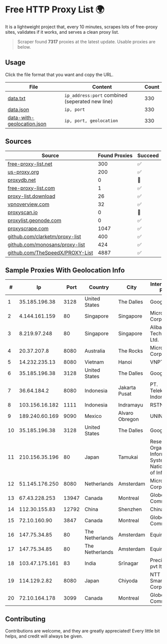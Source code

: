 
# Free HTTP Proxy List 🌍

It is a lightweight project that, every 10 minutes, scrapes lots of free-proxy sites, validates if it works, and serves a clean proxy list.


> Scraper found **7317** proxies at the latest update. Usable proxies are below.

## Usage

Click the file format that you want and copy the URL.


|File|Content|Count|
|----|-------|-----|
|[data.txt](https://raw.githubusercontent.com/themiralay/Proxy-List-World/master/data.txt)|`ip_address:port` combined (seperated new line)|330|
|[data.json](https://raw.githubusercontent.com/themiralay/Proxy-List-World/master/data.json)|`ip, port`|330|
|[data-with-geolocation.json](https://raw.githubusercontent.com/themiralay/Proxy-List-World/master/data-with-geolocation.json)|`ip, port, geolocation`|330|

## Sources

|Source|Found Proxies|Succeed|
|------|-------------|-------|
|[free-proxy-list.net](https://free-proxy-list.net)|300|✅|
|[us-proxy.org](https://www.us-proxy.org)|200|✅|
|[proxydb.net](http://proxydb.net)|0|🚫|
|[free-proxy-list.com](https://free-proxy-list.com/?page=&port=&type%5B%5D=http&type%5B%5D=https&up_time=0&search=Search)|1|✅|
|[proxy-list.download](https://www.proxy-list.download/HTTP)|26|✅|
|[vpnoverview.com](https://vpnoverview.com/privacy/anonymous-browsing/free-proxy-servers)|32|✅|
|[proxyscan.io](https://www.proxyscan.io)|0|🚫|
|[proxylist.geonode.com](https://proxylist.geonode.com/api/proxy-list?limit=300&page=1&sort_by=lastChecked&sort_type=desc&protocols=http,https)|0|✅|
|[proxyscrape.com](https://api.proxyscrape.com/v2/?request=displayproxies&protocol=http&timeout=10000&country=all&ssl=all&anonymity=all)|1047|✅|
|[github.com/clarketm/proxy-list](https://raw.githubusercontent.com/clarketm/proxy-list/master/proxy-list-raw.txt)|400|✅|
|[github.com/monosans/proxy-list](https://raw.githubusercontent.com/monosans/proxy-list/main/proxies/http.txt)|424|✅|
|[github.com/TheSpeedX/PROXY-List](https://raw.githubusercontent.com/TheSpeedX/PROXY-List/master/http.txt)|4887|✅|


## Sample Proxies With Geolocation Info

|#|Ip|Port|Country|City|Internet Service Provider|
|-|--|----|-------|----|-------------------------|
|1|35.185.196.38|3128|United States|The Dalles|Google LLC|
|2|4.144.161.159|80|Singapore|Singapore|Microsoft Corporation|
|3|8.219.97.248|80|Singapore|Singapore|Alibaba (US) Technology Co., Ltd.|
|4|20.37.207.8|8080|Australia|The Rocks|Microsoft Corporation|
|5|14.232.235.13|8080|Vietnam|Hanoi|VNPT|
|6|35.185.196.38|3128|United States|The Dalles|Google LLC|
|7|36.64.184.2|8080|Indonesia|Jakarta Pusat|PT. Telekomunikasi Indonesia|
|8|103.156.16.182|1111|Indonesia|Indramayu|RSTNET|
|9|189.240.60.169|9090|Mexico|Alvaro Obregon|UNINET|
|10|35.185.196.38|3128|United States|The Dalles|Google LLC|
|11|210.156.35.196|80|Japan|Tamukai|Research Organization of Information and Systems, National Institute of Informa|
|12|51.145.176.250|8080|Netherlands|Amsterdam|Microsoft Corporation|
|13|67.43.228.253|13947|Canada|Montreal|GloboTech Communications|
|14|112.30.155.83|12792|China|Shenzhen|China Mobile|
|15|72.10.160.90|3847|Canada|Montreal|GloboTech Communications|
|16|147.75.34.85|80|The Netherlands|Amsterdam|Equinix Services|
|17|147.75.34.85|80|The Netherlands|Amsterdam|Equinix Services|
|18|103.47.175.161|83|India|Srīnagar|Precious netcom pvt ltd|
|19|114.129.2.82|8080|Japan|Chiyoda|NTT SmartConnect Corporation|
|20|72.10.164.178|3099|Canada|Montreal|GloboTech Communications|



## Contributing

Contributions are welcome, and they are greatly appreciated! Every
little bit helps, and credit will always be given.

